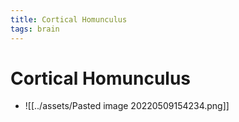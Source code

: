 ```yaml
---
title: Cortical Homunculus
tags: brain
---
```


# Cortical Homunculus
- ![[../assets/Pasted image 20220509154234.png]]




















